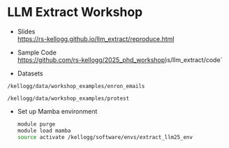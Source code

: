 # LLM Extract Workshop

- Slides  
https://rs-kellogg.github.io/llm_extract/reproduce.html

- Sample Code  
https://github.com/rs-kellogg/2025_phd_workshop)s/llm_extract/code`

- Datasets 

`/kellogg/data/workshop_examples/enron_emails`

`/kellogg/data/workshop_examples/protest`


- Set up Mamba environment  
    ```bash
    module purge
    module load mamba
    source activate /kellogg/software/envs/extract_llm25_env
    ```
